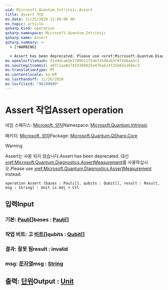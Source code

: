 ```yaml
---
uid: Microsoft.Quantum.Intrinsic.Assert
title: Assert 작업
ms.date: 11/25/2020 12:00:00 AM
ms.topic: article
qsharp.kind: operation
qsharp.namespace: Microsoft.Quantum.Intrinsic
qsharp.name: Assert
qsharp.summary: >-
  > [!WARNING]

  > Assert has been deprecated. Please use <xref:Microsoft.Quantum.Diagnostics.AssertMeasurement> instead.
ms.openlocfilehash: d1d44ca6de1788b11f5de743d6a83f8f4d6aa5c2
ms.sourcegitcommit: a87c1aa8e7453360025e47ba614f25b02ea84ec3
ms.translationtype: MT
ms.contentlocale: ko-KR
ms.lasthandoff: 11/26/2020
ms.locfileid: "96199089"
---
```

# <a name="assert-operation"></a><span data-ttu-id="7db8f-102">Assert 작업</span><span class="sxs-lookup"><span data-stu-id="7db8f-102">Assert operation</span></span>

<span data-ttu-id="7db8f-103">네임 스페이스: [Microsoft. 양자](xref:Microsoft.Quantum.Intrinsic)</span><span class="sxs-lookup"><span data-stu-id="7db8f-103">Namespace: [Microsoft.Quantum.Intrinsic](xref:Microsoft.Quantum.Intrinsic)</span></span>

<span data-ttu-id="7db8f-104">패키지: [Microsoft. 양자](https://nuget.org/packages/Microsoft.Quantum.QSharp.Core)</span><span class="sxs-lookup"><span data-stu-id="7db8f-104">Package: [Microsoft.Quantum.QSharp.Core](https://nuget.org/packages/Microsoft.Quantum.QSharp.Core)</span></span>


> [!WARNING]
> <span data-ttu-id="7db8f-105">Assert는 사용 되지 않습니다.</span><span class="sxs-lookup"><span data-stu-id="7db8f-105">Assert has been deprecated.</span></span> <span data-ttu-id="7db8f-106">대신 <xref:Microsoft.Quantum.Diagnostics.AssertMeasurement>를 사용하십시오.</span><span class="sxs-lookup"><span data-stu-id="7db8f-106">Please use <xref:Microsoft.Quantum.Diagnostics.AssertMeasurement> instead.</span></span>



```qsharp
operation Assert (bases : Pauli[], qubits : Qubit[], result : Result, msg : String) : Unit is Adj + Ctl
```


## <a name="input"></a><span data-ttu-id="7db8f-107">입력</span><span class="sxs-lookup"><span data-stu-id="7db8f-107">Input</span></span>

### <a name="bases--pauli"></a><span data-ttu-id="7db8f-108">기본: [Pauli](xref:microsoft.quantum.lang-ref.pauli)[]</span><span class="sxs-lookup"><span data-stu-id="7db8f-108">bases : [Pauli](xref:microsoft.quantum.lang-ref.pauli)[]</span></span>




### <a name="qubits--qubit"></a><span data-ttu-id="7db8f-109">작업 비트: 고 [비트](xref:microsoft.quantum.lang-ref.qubit)[]</span><span class="sxs-lookup"><span data-stu-id="7db8f-109">qubits : [Qubit](xref:microsoft.quantum.lang-ref.qubit)[]</span></span>




### <a name="result--__invalidresult__"></a><span data-ttu-id="7db8f-110">결과: __잘못 <Result> 됨__</span><span class="sxs-lookup"><span data-stu-id="7db8f-110">result : __invalid<Result>__</span></span>




### <a name="msg--string"></a><span data-ttu-id="7db8f-111">msg: [문자열](xref:microsoft.quantum.lang-ref.string)</span><span class="sxs-lookup"><span data-stu-id="7db8f-111">msg : [String](xref:microsoft.quantum.lang-ref.string)</span></span>





## <a name="output--unit"></a><span data-ttu-id="7db8f-112">출력: [단위](xref:microsoft.quantum.lang-ref.unit)</span><span class="sxs-lookup"><span data-stu-id="7db8f-112">Output : [Unit](xref:microsoft.quantum.lang-ref.unit)</span></span>

